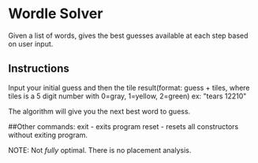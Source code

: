 # Wordle Solver

Given a list of words, gives the best guesses available at each step based on user input.

## Instructions
Input your initial guess and then the tile result(format: guess + tiles, where tiles is a 5 digit number with 0=gray, 1=yellow, 2=green)
ex: "tears 12210"

The algorithm will give you the next best word to guess.

##Other commands:
exit - exits program
reset - resets all constructors without exiting program.

NOTE: Not *fully* optimal. There is no placement analysis.
